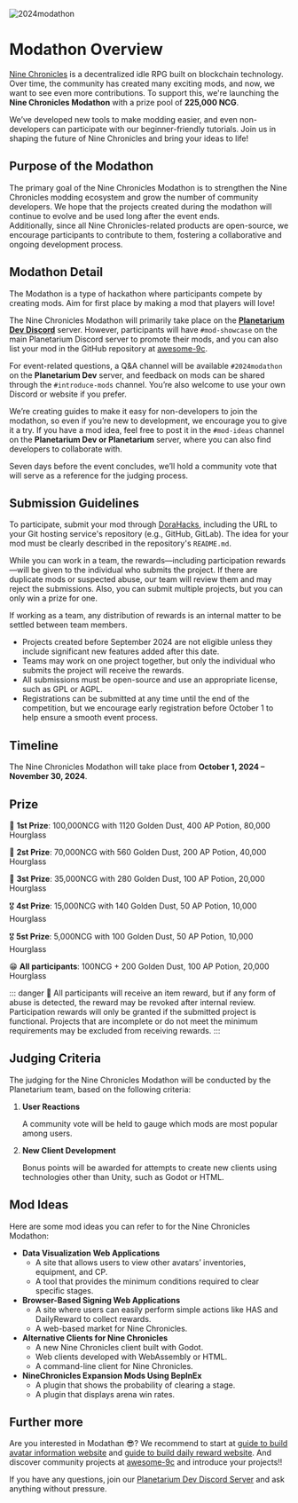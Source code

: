 ![2024modathon](</images/event/2024modathon/2024modathon.png>)

# **Modathon Overview**

[Nine Chronicles](https://docs.nine-chronicles.com/introduction) is a decentralized idle RPG built on blockchain technology.
Over time, the community has created many exciting mods, and now, we want to see even more contributions. To support this, we're launching the **Nine Chronicles Modathon** with a prize pool of **225,000 NCG**.

We’ve developed new tools to make modding easier, and even non-developers can participate with our beginner-friendly tutorials. Join us in shaping the future of Nine Chronicles and bring your ideas to life!

## **Purpose of the Modathon**

The primary goal of the Nine Chronicles Modathon is to strengthen the Nine Chronicles modding ecosystem and grow the number of community developers. We hope that the projects created during the modathon will continue to evolve and be used long after the event ends.  
Additionally, since all Nine Chronicles-related products are open-source, we encourage participants to contribute to them, fostering a collaborative and ongoing development process.

## **Modathon Detail**

The Modathon is a type of hackathon where participants compete by creating mods. Aim for first place by making a mod that players will love!

The Nine Chronicles Modathon will primarily take place on the **[Planetarium Dev Discord](https://bit.ly/3Bf9oer)** server.
However, participants will have `#mod-showcase` on the main Planetarium Discord server to promote their mods, and you can also list your mod in the GitHub repository at [awesome-9c](https://github.com/planetarium/awesome-9c).

For event-related questions, a Q&A channel will be available `#2024modathon` on the **Planetarium Dev** server, and feedback on mods can be shared through the `#introduce-mods` channel. You’re also welcome to use your own Discord or website if you prefer.

We’re creating guides to make it easy for non-developers to join the modathon, so even if you’re new to development, we encourage you to give it a try.
If you have a mod idea, feel free to post it in the `#mod-ideas` channel on the **Planetarium Dev or Planetarium** server, where you can also find developers to collaborate with.

Seven days before the event concludes, we’ll hold a community vote that will serve as a reference for the judging process.

## **Submission Guidelines**

To participate, submit your mod through [DoraHacks](https://dorahacks.io/hackathon/planetarium-2024modathon/detail), including the URL to your Git hosting service's repository (e.g., GitHub, GitLab). The idea for your mod must be clearly described in the repository's `README.md`.

While you can work in a team, the rewards—including participation rewards—will be given to the individual who submits the project. If there are duplicate mods or suspected abuse, our team will review them and may reject the submissions. Also, you can submit multiple projects, but you can only win a prize for one.

If working as a team, any distribution of rewards is an internal matter to be settled between team members.

- Projects created before September 2024 are not eligible unless they include significant new features added after this date.
- Teams may work on one project together, but only the individual who submits the project will receive the rewards.
- All submissions must be open-source and use an appropriate license, such as GPL or AGPL.
- Registrations can be submitted at any time until the end of the competition, but we encourage early registration before October 1 to help ensure a smooth event process.

## Timeline

The Nine Chronicles Modathon will take place from **October 1, 2024 – November 30, 2024**.

## Prize

🥇 **1st Prize**: 100,000NCG with 1120 Golden Dust, 400 AP Potion, 80,000 Hourglass

🥈 **2st Prize**: 70,000NCG with 560 Golden Dust, 200 AP Potion, 40,000 Hourglass

🥉 **3st Prize**: 35,000NCG with 280 Golden Dust, 100 AP Potion, 20,000 Hourglass

🎖️ **4st Prize**: 15,000NCG with 140 Golden Dust, 50 AP Potion, 10,000 Hourglass

🎖️ **5st Prize**: 5,000NCG with 100 Golden Dust, 50 AP Potion, 10,000 Hourglass

😁 **All participants**: 100NCG + 200 Golden Dust, 100 AP Potion, 20,000 Hourglass

::: danger :construction:
All participants will receive an item reward, but if any form of abuse is detected, the reward may be revoked after internal review.  
Participation rewards will only be granted if the submitted project is functional. Projects that are incomplete or do not meet the minimum requirements may be excluded from receiving rewards.
:::

## **Judging Criteria**

The judging for the Nine Chronicles Modathon will be conducted by the Planetarium team, based on the following criteria:

1. **User Reactions**
    
    A community vote will be held to gauge which mods are most popular among users.
    
2. **New Client Development**
    
    Bonus points will be awarded for attempts to create new clients using technologies other than Unity, such as Godot or HTML.
    
## Mod Ideas

Here are some mod ideas you can refer to for the Nine Chronicles Modathon:

- **Data Visualization Web Applications**
    - A site that allows users to view other avatars’ inventories, equipment, and CP.
    - A tool that provides the minimum conditions required to clear specific stages.
- **Browser-Based Signing Web Applications**
    - A site where users can easily perform simple actions like HAS and DailyReward to collect rewards.
    - A web-based market for Nine Chronicles.
- **Alternative Clients for Nine Chronicles**
    - A new Nine Chronicles client built with Godot.
    - Web clients developed with WebAssembly or HTML.
    - A command-line client for Nine Chronicles.
- **NineChronicles Expansion Mods Using BepInEx**
    - A plugin that shows the probability of clearing a stage.
    - A plugin that displays arena win rates.

## Further more

Are you interested in Modathan :sunglasses:? We recommend to start at [guide to build avatar information website](../modding/guide/avatar-information-dapp-guide.md) and [guide to build daily reward website](../modding/guide/daily-reward-dapp.md). And discover community projects at [awesome-9c](https://github.com/planetarium/awesome-9c) and introduce your projects!!

If you have any questions, join our [Planetarium Dev Discord Server](https://bit.ly/3zuWuZq) and ask anything without pressure.
